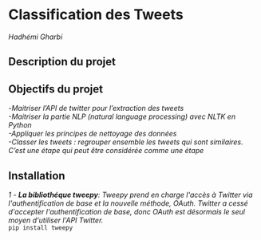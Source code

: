 # Classification des Tweets

_Hadhémi Gharbi_

## Description du projet

## Objectifs du projet
-_Maitriser l’API de twitter pour l’extraction des tweets<br/>
-Maitriser la partie NLP (natural language processing) avec NLTK en Python<br/>
-Appliquer les principes de nettoyage des données<br/>
-Classer les tweets : regrouper ensemble les tweets qui sont similaires. C’est une étape qui peut être considérée comme une étape_

## Installation
_1 - <b>La bibliothéque tweepy</b>: Tweepy prend en charge l'accès à Twitter via l'authentification de base et la nouvelle méthode, OAuth. Twitter a cessé d'accepter l'authentification de base, donc OAuth est désormais le seul moyen d'utiliser l'API Twitter._<br/>
``pip install tweepy``
<br/>
